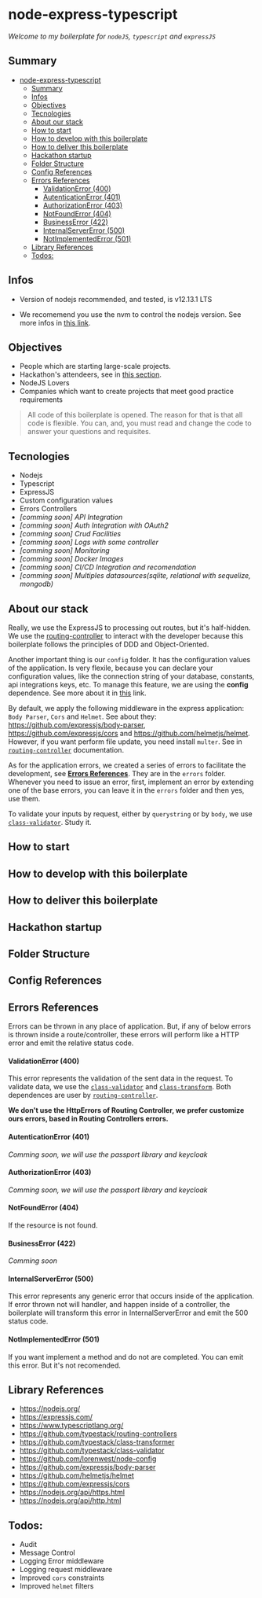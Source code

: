# node-express-typescript

_Welcome to my boilerplate for `nodeJS`, `typescript` and `expressJS`_

## Summary

- [node-express-typescript](#node-express-typescript)
  - [Summary](#summary)
  - [Infos](#infos)
  - [Objectives](#objectives)
  - [Tecnologies](#tecnologies)
  - [About our stack](#about-our-stack)
  - [How to start](#how-to-start)
  - [How to develop with this boilerplate](#how-to-develop-with-this-boilerplate)
  - [How to deliver this boilerplate](#how-to-deliver-this-boilerplate)
  - [Hackathon startup](#hackathon-startup)
  - [Folder Structure](#folder-structure)
  - [Config References](#config-references)
  - [Errors References](#errors-references)
      - [ValidationError (400)](#validationerror-400)
      - [AutenticationError (401)](#autenticationerror-401)
      - [AuthorizationError (403)](#authorizationerror-403)
      - [NotFoundError (404)](#notfounderror-404)
      - [BusinessError (422)](#businesserror-422)
      - [InternalServerError (500)](#internalservererror-500)
      - [NotImplementedError (501)](#notimplementederror-501)
  - [Library References](#library-references)
  - [Todos:](#todos)

## Infos

 - Version of nodejs recommended, and tested, is v12.13.1 LTS

 - We recomemend you use the nvm to control the nodejs version. See more infos in [this link](https://github.com/nvm-sh/nvm).

## Objectives

 - People which are starting large-scale projects.
 - Hackathon's attendeers, see in [this section](#hackathon-startup).
 - NodeJS Lovers 
 - Companies which want to create projects that meet good practice requirements

> All code of this boilerplate is opened. The reason for that is that all code is flexible. You can, and, you must read and change the code to answer your questions and requisites.

## Tecnologies
- Nodejs
- Typescript
- ExpressJS
- Custom configuration values
- Errors Controllers
- _[comming soon] API Integration_
- _[comming soon] Auth Integration with OAuth2_
- _[comming soon] Crud Facilities_
- _[comming soon] Logs with some controller_
- _[comming soon] Monitoring_
- _[comming soon] Docker Images_
- _[comming soon] CI/CD Integration and recomendation_
- _[comming soon] Multiples datasources(sqlite, relational with sequelize, mongodb)_

## About our stack

Really, we use the ExpressJS to processing out routes, but it's half-hidden. We use the [routing-controller](https://github.com/typestack/routing-controllers) to interact with the developer because this boilerplate follows the principles of DDD and Object-Oriented.

Another important thing is our `config` folder. It has the configuration values of the application. Is very flexile, because you can declare your configuration values, like the connection string of your database, constants, api integrations keys, etc. To manage this feature, we are using the **config** dependence. See more about it in [this](https://www.npmjs.com/package/config) link.

By default, we apply the following middleware in the express application: `Body Parser`, `Cors` and `Helmet`. See about they:
https://github.com/expressjs/body-parser, https://github.com/expressjs/cors and https://github.com/helmetjs/helmet. However, if you want perform file update, you need install `multer`. See in [`routing-controller`](https://github.com/typestack/routing-controllers#inject-uploaded-file) documentation.

As for the application errors, we created a series of errors to facilitate the development, see **[Errors References](#errors-references)**. They are in the `errors` folder. Whenever you need to issue an error, first, implement an error by extending one of the base errors, you can leave it in the `errors` folder and then yes, use them.

To validate your inputs by request, either by `querystring` or by `body`, we use [`class-validator`](https://github.com/typestack/class-validator). Study it.

## How to start

## How to develop with this boilerplate

## How to deliver this boilerplate

## Hackathon startup

## Folder Structure

## Config References

## Errors References

Errors can be thrown in any place of application. But, if any of below errors is thrown inside a route/controller, these errors will perform like a HTTP error and emit the relative status code.

#### ValidationError (400)

This error represents the validation of the sent data in the request. To validate data, we use the [`class-validator`](https://github.com/typestack/class-validator) and [`class-transform`](https://github.com/typestack/class-transformer). Both dependences are user by [`routing-controller`](https://github.com/typestack/routing-controllers).

**We don't use the HttpErrors of Routing Controller, we prefer customize ours errors, based in Routing Controllers errors.**

#### AutenticationError (401)

_Comming soon, we will use the passport library and keycloak_

#### AuthorizationError (403)

_Comming soon, we will use the passport library and keycloak_

#### NotFoundError (404)

If the resource is not found.

#### BusinessError (422)

_Comming soon_

#### InternalServerError (500)

This error represents any generic error that occurs inside of the application. If error thrown not will handler, and happen inside of a controller, the boilerplate will transform this error in InternalServerError and emit the 500 status code.

#### NotImplementedError (501)

If you want implement a method and do not are completed. You can emit this error. But it's not recomended.

## Library References

- https://nodejs.org/
- https://expressjs.com/
- https://www.typescriptlang.org/
- https://github.com/typestack/routing-controllers
- https://github.com/typestack/class-transformer
- https://github.com/typestack/class-validator
- https://github.com/lorenwest/node-config
- https://github.com/expressjs/body-parser
- https://github.com/helmetjs/helmet
- https://github.com/expressjs/cors
- https://nodejs.org/api/https.html
- https://nodejs.org/api/http.html

## Todos:
 - Audit
 - Message Control
 - Logging Error middleware
 - Logging request middleware
 - Improved `cors` constraints
 - Improved `helmet` filters
